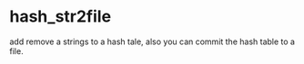 hash_str2file
=============

add remove a strings to a hash tale, also you can commit the hash table to a file.
